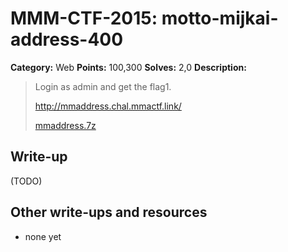 # MMM-CTF-2015: motto-mijkai-address-400

**Category:** Web
**Points:** 100,300
**Solves:** 2,0
**Description:**

> Login as admin and get the flag1.
>
> http://mmaddress.chal.mmactf.link/
>
> [mmaddress.7z](mmaddress.7z-4328e2d3f0adcbaf9e4fdd1429a57a35efcec335f3cc4d4e0c17bddd66dd8dab)
>

## Write-up

(TODO)

## Other write-ups and resources

* none yet
